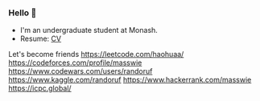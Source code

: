 ### Hello 👋 

- I'm an undergraduate student at Monash. 
- Resume: [CV](https://docs.google.com/document/d/1vAhezgdRhm_N9ThBh_5_vg-dfVwM9IPxF0G1ewK1IKw/edit?usp=sharing)
 
Let's become friends 
https://leetcode.com/haohuaa/ 
https://codeforces.com/profile/masswie  
https://www.codewars.com/users/randoruf
https://www.kaggle.com/randoruf 
https://www.hackerrank.com/masswie
https://icpc.global/
